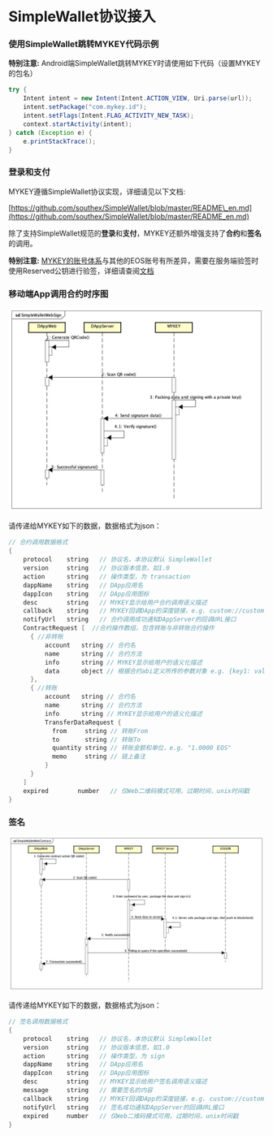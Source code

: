 # SimpleWallet协议接入

### 使用SimpleWallet跳转MYKEY代码示例

**特别注意:** Android端SimpleWallet跳转MYKEY时请使用如下代码（设置MYKEY的包名）

```java
try {
    Intent intent = new Intent(Intent.ACTION_VIEW, Uri.parse(url));
    intent.setPackage("com.mykey.id");
    intent.setFlags(Intent.FLAG_ACTIVITY_NEW_TASK);
    context.startActivity(intent);
} catch (Exception e) {
    e.printStackTrace();
}
```

### 登录和支付

MYKEY遵循SimpleWallet协议实现，详细请见以下文档:

[https://github.com/southex/SimpleWallet/blob/master/README\_en.md](https://github.com/southex/SimpleWallet/blob/master/README_en.md)

除了支持SimpleWallet规范的**登录**和**支付**，MYKEY还额外增强支持了**合约**和**签名**的调用。

**特别注意:** [MYKEY的账号体系](../dive-into-mykey/mykey-on-eos.md#mykey帐户结构)与其他的EOS账号有所差异，需要在服务端验签时使用Reserved公钥进行验签，详细请查阅[文档](../dive-into-mykey/mykey-on-eos.md#keydata表中的密钥)

### 移动端App调用合约时序图

![](../.gitbook/assets/image%20%282%29.png)

请传递给MYKEY如下的数据，数据格式为json：

```java
// 合约调用数据格式
{
    protocol    string   // 协议名，本协议默认 SimpleWallet
    version     string   // 协议版本信息，如1.0
    action      string   // 操作类型，为 transaction
    dappName    string   // DApp应用名
    dappIcon    string   // DApp应用图标
    desc        string   // MYKEY显示给用户合约调用语义描述
    callback    string   // MYKEY回调DApp的深度链接，e.g. custom://custom.com/contract
    notifyUrl   string   // 合约调用成功通知DAppServer的回调URL接口
    ContractRequest [  //合约操作数组，包含转账与非转账合约操作
      { //非转账
          account   string // 合约名
          name      string // 合约方法
          info      string // MYKEY显示给用户的语义化描述
          data      object // 根据合约abi定义所传的参数对象 e.g. {key1: value1, key2: value2 }
      },
      { //转账
          account   string // 合约名
          name      string // 合约方法
          info      string // MYKEY显示给用户的语义化描述
          TransferDataRequest {
            from     string // 转账From
            to       string // 转账To
            quantity string // 转账金额和单位，e.g. "1.0000 EOS"
            memo     string // 链上备注
          }
      }
    ]
    expired        number   // 仅Web二维码模式可用，过期时间，unix时间戳
}
```

### 签名

![](../.gitbook/assets/image%20%284%29.png)

请传递给MYKEY如下的数据，数据格式为json：

```java
// 签名调用数据格式
{
    protocol    string   // 协议名，本协议默认 SimpleWallet
    version     string   // 协议版本信息，如1.0
    action      string   // 操作类型，为 sign
    dappName    string   // DApp应用名
    dappIcon    string   // DApp应用图标
    desc        string   // MYKEY显示给用户签名调用语义描述
    message     string   // 需要签名的内容
    callback    string   // MYKEY回调DApp的深度链接，e.g. custom://custom.com/contract
    notifyUrl   string   // 签名成功通知DAppServer的回调URL接口
    expired     number   // 仅Web二维码模式可用，过期时间，unix时间戳
}
```


